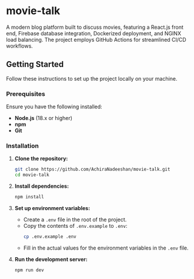 # movie-talk

A modern blog platform built to discuss movies, featuring a React.js front end, Firebase database integration, Dockerized deployment, and NGINX load balancing. The project employs GitHub Actions for streamlined CI/CD workflows.

<!-- # Movie Talk

Movie Talk is a web application for discussing and exploring movies. Built with React, Vite, Firebase, and TinyMCE, it offers a seamless user experience for movie enthusiasts. -->

## Getting Started

Follow these instructions to set up the project locally on your machine.

### Prerequisites

Ensure you have the following installed:

- **Node.js** (18.x or higher)
- **npm**
- **Git**

### Installation

1. **Clone the repository:**
   ```bash
   git clone https://github.com/AchiraNadeeshan/movie-talk.git
   cd movie-talk
   ```

2. **Install dependencies:**
   ```bash
   npm install
   ```

3. **Set up environment variables:**
   - Create a `.env` file in the root of the project.
   - Copy the contents of `.env.example` to `.env`:
     ```bash
     cp .env.example .env
     ```
   - Fill in the actual values for the environment variables in the `.env` file.

4. **Run the development server:**
   ```bash
   npm run dev
   ```

<!-- ### Deployment

This project is configured for deployment on Vercel. Ensure the environment variables are set up in Vercel's dashboard before deploying.

## Environment Variables

This project uses the following environment variables:

- `VITE_TINYMCE_API_KEY`
- `VITE_FIREBASE_API_KEY`
- `VITE_FIREBASE_AUTH_DOMAIN`
- `VITE_FIREBASE_PROJECT_ID`
- `VITE_FIREBASE_STORAGE_BUCKET`
- `VITE_FIREBASE_MESSAGING_SENDER_ID`
- `VITE_FIREBASE_APP_ID`
- `VITE_FIREBASE_MEASUREMENT_ID`

Refer to `.env.example` for placeholders and descriptions.

## Contributing

Contributions are welcome! Please fork the repository and submit a pull request with your changes.

## License

This project is licensed under the [MIT License](LICENSE).

---

For any questions or issues, feel free to open an issue in the repository. -->
